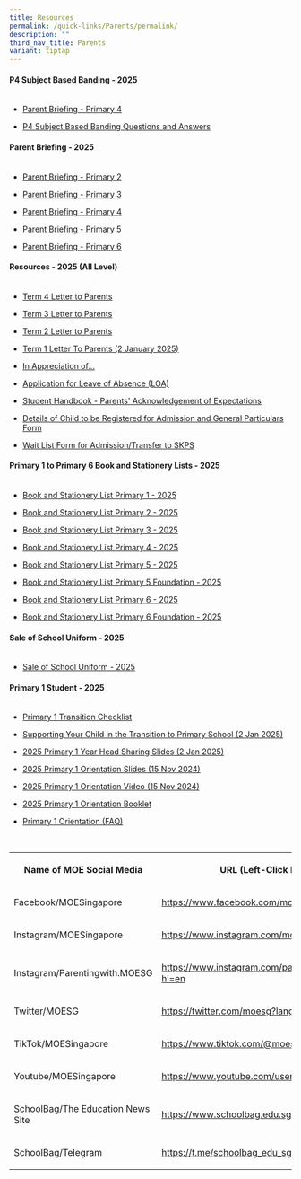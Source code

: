 ```yaml
---
title: Resources
permalink: /quick-links/Parents/permalink/
description: ""
third_nav_title: Parents
variant: tiptap
---
```

<h4><strong>P4 Subject Based Banding - 2025</strong><br><br></h4>
<ul data-tight="true" class="tight">
<li>
<p><a href="/files/P4_SBB_Briefing_2025.pdf" rel="noopener noreferrer nofollow" target="_blank">Parent Briefing - Primary 4</a>
</p>
</li>
<li>
<p><a href="/files/2025_SBB_QnA_Final.pdf" rel="noopener noreferrer nofollow" target="_blank">P4 Subject Based Banding Questions and Answers</a>
</p>
</li>
</ul>
<h4><strong>Parent Briefing - 2025</strong><br><br></h4>
<ul data-tight="true" class="tight">
<li>
<p><a href="/files/P2_Parent_Briefing_2025.pdf" rel="noopener noreferrer nofollow" target="_blank">Parent Briefing - Primary 2</a>
</p>
</li>
<li>
<p><a href="/files/P3_Parents__Briefing_2025_23_Jan_2025_pdf__1__compressed.pdf" rel="noopener noreferrer nofollow" target="_blank">Parent Briefing - Primary 3</a>
</p>
</li>
<li>
<p><a href="/files/P4_Parent_Briefing_2025.pdf" rel="noopener noreferrer nofollow" target="_blank">Parent Briefing - Primary 4</a>
</p>
</li>
<li>
<p><a href="/files/P5_Parent_Briefing_2025.pdf" rel="noopener noreferrer nofollow" target="_blank">Parent Briefing - Primary 5</a>
</p>
</li>
<li>
<p><a href="/files/P6_Parent_Briefing_2025.pdf" rel="noopener noreferrer nofollow" target="_blank">Parent Briefing - Primary 6</a>
</p>
</li>
</ul>
<h4><strong>Resources - 2025 (All Level)</strong><br><br></h4>
<ul data-tight="true" class="tight">
<li>
<p><a href="/files/196_SKPS_2025_Term_4_Notification.pdf" rel="noopener nofollow" target="_blank">Term 4 Letter to Parents</a>
</p>
</li>
<li>
<p><a href="/files/154_SKPS_Term_3_Notification_2025.pdf" rel="noopener nofollow" target="_blank">Term 3 Letter to Parents</a>
</p>
</li>
<li>
<p><a href="/files/0080_2025_Term_2_Notification.pdf" rel="noopener noreferrer nofollow" target="_blank">Term 2 Letter to Parents</a>
</p>
</li>
<li>
<p><a href="/files/2025_Term_1_Notification.pdf" rel="noopener noreferrer nofollow" target="_blank">Term 1 Letter To Parents (2 January 2025)</a>
</p>
</li>
<li>
<p><a href="https://form.gov.sg/5f053e7da154270011e37911" rel="noopener nofollow" target="_blank">In Appreciation of...</a>
</p>
</li>
<li>
<p><a href="https://form.gov.sg/61824b1fdf07ad0014b8b66d" rel="noopener nofollow" target="_blank">Application for Leave of Absence (LOA)</a>
</p>
</li>
<li>
<p><a href="https://form.gov.sg/6372d0b41c23450013f5b849" rel="noopener nofollow" target="_blank">Student Handbook - Parents' Acknowledgement of Expectations</a>
</p>
</li>
<li>
<p><a href="https://form.gov.sg/66e3ab3b648b7799df57f150" rel="noopener nofollow" target="_blank">Details of Child to be Registered for Admission and General Particulars Form</a>
</p>
</li>
<li>
<p><a href="https://form.gov.sg/6853bcf46a00d2382490e778" rel="noopener nofollow" target="_blank">Wait List Form for Admission/Transfer to SKPS</a>
</p>
</li>
</ul>
<h4><strong>Primary 1 to Primary 6 Book and Stationery Lists - 2025</strong><br><br></h4>
<ul>
<li>
<p><a href="/files/Parent%20Resources/Booklist2025/2025_P1_Booklist.pdf" rel="noopener noreferrer nofollow" target="_blank">Book and Stationery List Primary 1 - 2025</a>
</p>
</li>
<li>
<p><a href="/files/Parent%20Resources/Booklist2025/2025_P2_Booklist.pdf" rel="noopener noreferrer nofollow" target="_blank">Book and Stationery List Primary 2 - 2025</a>
</p>
</li>
<li>
<p><a href="/files/Parent%20Resources/Booklist2025/2025_P3_Booklist.pdf" rel="noopener noreferrer nofollow" target="_blank">Book and Stationery List Primary 3 - 2025</a>
</p>
</li>
<li>
<p><a href="/files/Parent%20Resources/Booklist2025/2025_P4_Booklist.pdf" rel="noopener noreferrer nofollow" target="_blank">Book and Stationery List Primary 4 - 2025</a>
</p>
</li>
<li>
<p><a href="/files/Parent%20Resources/Booklist2025/2025_P5_Booklist_Standard.pdf" rel="noopener noreferrer nofollow" target="_blank">Book and Stationery List Primary 5 - 2025</a>
</p>
</li>
<li>
<p><a href="/files/Parent%20Resources/Booklist2025/2025_P5_Booklist_Foundation.pdf" rel="noopener noreferrer nofollow" target="_blank">Book and Stationery List Primary 5 Foundation - 2025</a>
</p>
</li>
<li>
<p><a href="/files/Parent%20Resources/Booklist2025/2025_P6_Booklist_Standard.pdf" rel="noopener noreferrer nofollow" target="_blank">Book and Stationery List Primary 6 - 2025</a>
</p>
</li>
<li>
<p><a href="/files/Parent%20Resources/Booklist2025/2025_P6_Booklist_Foundation.pdf" rel="noopener noreferrer nofollow" target="_blank">Book and Stationery List Primary 6 Foundation - 2025</a>
</p>
</li>
</ul>
<h4><strong>Sale of School Uniform - 2025</strong><br><br></h4>
<ul data-tight="true" class="tight">
<li>
<p><a href="/files/Parent%20Resources/Schuniform2025/Seng_Kang_Pri_sale_schedule_EY24.pdf" rel="noopener noreferrer nofollow" target="_blank">Sale of School Uniform - 2025</a>
</p>
</li>
</ul>
<h4><strong>Primary 1 Student - 2025</strong><br><br></h4>
<ul data-tight="true" class="tight">
<li>
<p><a href="/files/P1_Transition_Checklist.pdf" rel="noopener noreferrer nofollow" target="_blank">Primary 1 Transition Checklist</a>
</p>
</li>
<li>
<p><a href="/files/Supporting_Your_Child_in_the_Transition_to_Primary_School_Parents__Roles_in_Ensuring_a_Smooth_Transition.pdf" rel="noopener noreferrer nofollow" target="_blank">Supporting Your Child in the Transition to Primary School (2 Jan 2025)</a>
</p>
</li>
<li>
<p><a href="https://drive.google.com/file/d/1Jhg4O5Szmmg3eODb0zv3jo7jkm_Hsh9U/view?usp=sharing" rel="noopener noreferrer nofollow" target="_blank">2025 Primary 1 Year Head Sharing Slides (2 Jan 2025)</a>
</p>
</li>
<li>
<p><a href="/files/P1_Orientation_Combined_upload.pdf" rel="noopener noreferrer nofollow" target="_blank">2025 Primary 1 Orientation Slides (15 Nov 2024)</a>
</p>
</li>
<li>
<p><a href="https://drive.google.com/file/d/1uYIjzKVml13FD7uXPtHy2ehKFXiFMhW8/view?usp=sharing" rel="noopener noreferrer nofollow" target="_blank">2025 Primary 1 Orientation Video (15 Nov 2024)</a>
</p>
</li>
<li>
<p><a href="/files/2025_Primary_1_Orientation_Booklet.pdf" rel="noopener noreferrer nofollow" target="_blank">2025 Primary 1 Orientation Booklet</a>
</p>
</li>
<li>
<p><a href="/files/Primary_One_Orientation__FAQ_.pdf" rel="noopener noreferrer nofollow" target="_blank">Primary 1 Orientation (FAQ)</a>
</p>
</li>
</ul>
<p>
<br>
</p>
<table style="minWidth: 50px">
<colgroup>
<col>
<col>
</colgroup>
<tbody>
<tr>
<th rowspan="1" colspan="1">
<p>Name of MOE Social Media</p>
</th>
<th rowspan="1" colspan="1">
<p>URL (Left-Click Below)</p>
</th>
</tr>
<tr>
<td rowspan="1" colspan="1">
<p>Facebook/MOESingapore</p>
</td>
<td rowspan="1" colspan="1">
<p><a href="https://www.facebook.com/moesingapore/" rel="noopener noreferrer nofollow" target="_blank">https://www.facebook.com/moesingapore/</a>
</p>
</td>
</tr>
<tr>
<td rowspan="1" colspan="1">
<p>Instagram/MOESingapore</p>
</td>
<td rowspan="1" colspan="1">
<p><a href="https://www.instagram.com/moesingapore/?hl=en" rel="noopener noreferrer nofollow" target="_blank">https://www.instagram.com/moesingapore/?hl=en</a>
</p>
</td>
</tr>
<tr>
<td rowspan="1" colspan="1">
<p>Instagram/Parentingwith.MOESG</p>
</td>
<td rowspan="1" colspan="1">
<p><a href="https://www.instagram.com/parentingwith.moesg/?hl=en" rel="noopener noreferrer nofollow" target="_blank">https://www.instagram.com/parentingwith.moesg/?hl=en</a>
</p>
</td>
</tr>
<tr>
<td rowspan="1" colspan="1">
<p>Twitter/MOESG</p>
</td>
<td rowspan="1" colspan="1">
<p><a href="https://twitter.com/moesg?lang=en" rel="noopener noreferrer nofollow" target="_blank">https://twitter.com/moesg?lang=en</a>
</p>
</td>
</tr>
<tr>
<td rowspan="1" colspan="1">
<p>TikTok/MOESingapore</p>
</td>
<td rowspan="1" colspan="1">
<p><a href="https://www.tiktok.com/@moesingapore" rel="noopener noreferrer nofollow" target="_blank">https://www.tiktok.com/@moesingapore</a>
</p>
</td>
</tr>
<tr>
<td rowspan="1" colspan="1">
<p>Youtube/MOESingapore</p>
</td>
<td rowspan="1" colspan="1">
<p><a href="https://www.youtube.com/user/moespore" rel="noopener noreferrer nofollow" target="_blank">https://www.youtube.com/user/moespore</a>
</p>
</td>
</tr>
<tr>
<td rowspan="1" colspan="1">
<p>SchoolBag/The Education News Site</p>
</td>
<td rowspan="1" colspan="1">
<p><a href="https://www.schoolbag.edu.sg/" rel="noopener noreferrer nofollow" target="_blank">https://www.schoolbag.edu.sg/</a>
</p>
</td>
</tr>
<tr>
<td rowspan="1" colspan="1">
<p>SchoolBag/Telegram</p>
</td>
<td rowspan="1" colspan="1">
<p><a href="https://t.me/schoolbag_edu_sg" rel="noopener noreferrer nofollow" target="_blank">https://t.me/schoolbag_edu_sg</a>
</p>
</td>
</tr>
</tbody>
</table>
<p></p>